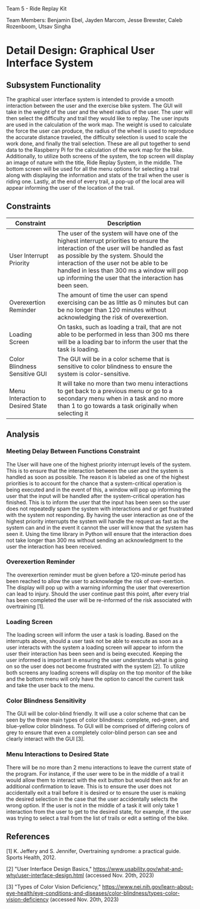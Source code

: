 Team 5 - Ride Replay Kit

Team Members: Benjamin Ebel, Jayden Marcom, Jesse Brewster, Caleb Rozenboom, Utsav Singha

# Detail Design: Graphical User Interface System

##  Subsystem Functionality

The graphical user interface system is intended to provide a smooth interaction between the user and the exercise bike system. The GUI will take in the weight of the user and the wheel radius of the user. The user will then select the difficulty and trail they would like to replay. The user inputs are used in the calculation of the work map. The weight is used to calculate the force the user can produce, the radius of the wheel is used to reproduce the accurate distance traveled, the difficulty selection is used to scale the work done, and finally the trail selection. These are all put together to send data to the Raspberry Pi for the calculation of the work map for the bike. Additionally, to utilize both screens of the system, the top screen will display an image of nature with the title, Ride Replay System, in the middle. The bottom screen will be used for all the menu options for selecting a trail along with displaying the information and stats of the trail when the user is riding one. Lastly, at the end of every trail, a pop-up of the local area will appear informing the user of the location of the trail.

## Constraints 

|Constraint|Description|
|----------|-----------|
|User Interrupt Priority|The user of the system will have one of the highest interrupt priorities to ensure the interaction of the user will be handled as fast as possible by the system. Should the interaction of the user not be able to be handled in less than 300 ms a window will pop up informing the user that the interaction has been seen.|
|Overexertion Reminder|The amount of time the user can spend exercising can be as little as 0 minutes but can be no longer than 120 minutes without acknowledging the risk of overexertion.|
|Loading Screen| On tasks, such as loading a trail, that are not able to be performed in less than 300 ms there will be a loading bar to inform the user that the task is loading.|
|Color Blindness Sensitive GUI| The GUI will be in a color scheme that is sensitive to color blindness to ensure the system is color-sensitive.|
|Menu Interaction to Desired State| It will take no more than two menu interactions to get back to a previous menu or go to a secondary menu when in a task and no more than 1 to go towards a task originally when selecting it|

## Analysis

### Meeting Delay Between Functions Constraint

The User will have one of the highest priority interrupt levels of the system. This is to ensure that the interaction between the user and the system is handled as soon as possible. The reason it is labeled as one of the highest priorities is to account for the chance that a system-critical operation is being executed and in the event of this, a window will pop up informing the user that the input will be handled after the system-critical operation has finished. This is to inform the user that the input has been seen so the user does not repeatedly spam the system with interactions and or get frustrated with the system not responding. By having the user interaction as one of the highest priority interrupts the system will handle the request as fast as the system can and in the event it cannot the user will know that the system has seen it. Using the time library in Python will ensure that the interaction does not take longer than 300 ms without sending an acknowledgment to the user the interaction has been received.

### Overexertion Reminder

The overexertion reminder must be given before a 120-minute period has been reached to allow the user to acknowledge the risk of over-exertion. The display will pop up with a warning informing the user that overexertion can lead to injury. Should the user continue past this point, after every trial has been completed the user will be re-informed of the risk associated with overtraining [1].

### Loading Screen

The loading screen will inform the user a task is loading. Based on the interrupts above, should a user task not be able to execute as soon as a user interacts with the system a loading screen will appear to inform the user their interaction has been seen and is being executed. Keeping the user informed is important in ensuring the user understands what is going on so the user does not become frustrated with the system [2]. To utilize both screens any loading screens will display on the top monitor of the bike and the bottom menu will only have the option to cancel the current task and take the user back to the menu.

### Color Blindness Sensitivity

The GUI will be color-blind friendly. It will use a color scheme that can be seen by the three main types of color blindness: complete, red-green, and blue-yellow color blindness. To GUI will be comprised of differing colors of grey to ensure that even a completely color-blind person can see and clearly interact with the GUI [3].

### Menu Interactions to Desired State

There will be no more than 2 menu interactions to leave the current state of the program. For instance, if the user were to be in the middle of a trail it would allow them to interact with the exit button but would then ask for an additional confirmation to leave. This is to ensure the user does not accidentally exit a trail before it is desired or to ensure the user is making the desired selection in the case that the user accidentally selects the wrong option. If the user is not in the middle of a task it will only take 1 interaction from the user to get to the desired state, for example, if the user was trying to select a trail from the list of trails or edit a setting of the bike. 


## References

[1] K. Jeffery and S. Jennifer, Overtraining syndrome: a practical guide. Sports Health, 2012.

[2] "User Interface Design Basics," https://www.usability.gov/what-and-why/user-interface-design.html (accessed Nov. 20th, 2023)

[3] "Types of Color Vision Deficiency," https://www.nei.nih.gov/learn-about-eye-health/eye-conditions-and-diseases/color-blindness/types-color-vision-deficiency (accessed Nov. 20th, 2023)
